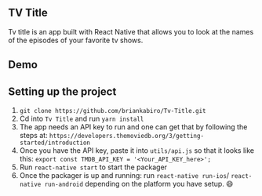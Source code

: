 ## TV Title

Tv title is an app built with React Native that allows you to look at the names of the episodes of your favorite tv shows. 

## Demo

## Setting up the project

1. `git clone https://github.com/briankabiro/Tv-Title.git`
2. Cd into `Tv Title` and run `yarn install`
3. The app needs an API key to run and one can get that by following the steps at:  `https://developers.themoviedb.org/3/getting-started/introduction`
4. Once you have the API key, paste it into `utils/api.js` so that it looks like this:
`export const TMDB_API_KEY = '<Your_API_KEY_here>';`
5. Run `react-native start` to start the packager
6. Once the packager is up and running: run `react-native run-ios`/ `react-native run-android` depending on the platform you have setup. :smile:
